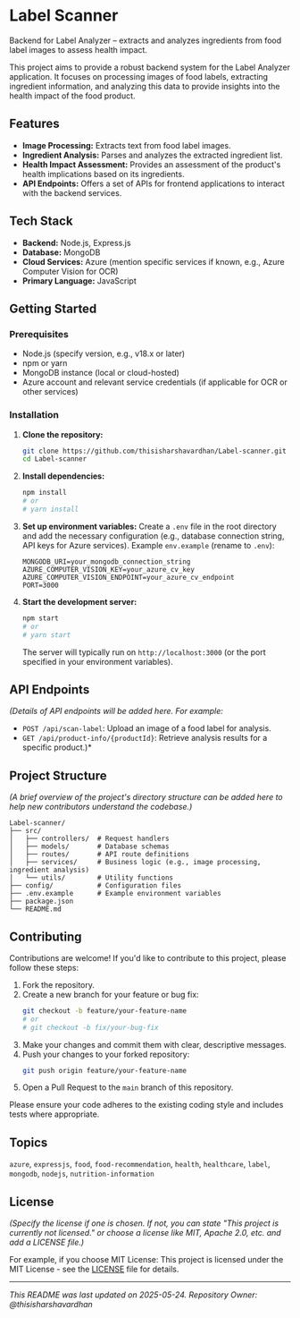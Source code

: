 # Label Scanner

Backend for Label Analyzer – extracts and analyzes ingredients from food label images to assess health impact.

This project aims to provide a robust backend system for the Label Analyzer application. It focuses on processing images of food labels, extracting ingredient information, and analyzing this data to provide insights into the health impact of the food product.

## Features

*   **Image Processing:** Extracts text from food label images.
*   **Ingredient Analysis:** Parses and analyzes the extracted ingredient list.
*   **Health Impact Assessment:** Provides an assessment of the product's health implications based on its ingredients.
*   **API Endpoints:** Offers a set of APIs for frontend applications to interact with the backend services.

## Tech Stack

*   **Backend:** Node.js, Express.js
*   **Database:** MongoDB
*   **Cloud Services:** Azure (mention specific services if known, e.g., Azure Computer Vision for OCR)
*   **Primary Language:** JavaScript

## Getting Started

### Prerequisites

*   Node.js (specify version, e.g., v18.x or later)
*   npm or yarn
*   MongoDB instance (local or cloud-hosted)
*   Azure account and relevant service credentials (if applicable for OCR or other services)

### Installation

1.  **Clone the repository:**
    ```bash
    git clone https://github.com/thisisharshavardhan/Label-scanner.git
    cd Label-scanner
    ```

2.  **Install dependencies:**
    ```bash
    npm install
    # or
    # yarn install
    ```

3.  **Set up environment variables:**
    Create a `.env` file in the root directory and add the necessary configuration (e.g., database connection string, API keys for Azure services).
    Example `env.example` (rename to `.env`):
    ```
    MONGODB_URI=your_mongodb_connection_string
    AZURE_COMPUTER_VISION_KEY=your_azure_cv_key
    AZURE_COMPUTER_VISION_ENDPOINT=your_azure_cv_endpoint
    PORT=3000
    ```

4.  **Start the development server:**
    ```bash
    npm start
    # or
    # yarn start
    ```
    The server will typically run on `http://localhost:3000` (or the port specified in your environment variables).

## API Endpoints

*(Details of API endpoints will be added here. For example:*

*   `POST /api/scan-label`: Upload an image of a food label for analysis.
*   `GET /api/product-info/{productId}`: Retrieve analysis results for a specific product.)*

## Project Structure

*(A brief overview of the project's directory structure can be added here to help new contributors understand the codebase.)*

```
Label-scanner/
├── src/
│   ├── controllers/  # Request handlers
│   ├── models/       # Database schemas
│   ├── routes/       # API route definitions
│   ├── services/     # Business logic (e.g., image processing, ingredient analysis)
│   └── utils/        # Utility functions
├── config/           # Configuration files
├── .env.example      # Example environment variables
├── package.json
└── README.md
```

## Contributing

Contributions are welcome! If you'd like to contribute to this project, please follow these steps:

1.  Fork the repository.
2.  Create a new branch for your feature or bug fix:
    ```bash
    git checkout -b feature/your-feature-name
    # or
    # git checkout -b fix/your-bug-fix
    ```
3.  Make your changes and commit them with clear, descriptive messages.
4.  Push your changes to your forked repository:
    ```bash
    git push origin feature/your-feature-name
    ```
5.  Open a Pull Request to the `main` branch of this repository.

Please ensure your code adheres to the existing coding style and includes tests where appropriate.

## Topics

`azure`, `expressjs`, `food`, `food-recommendation`, `health`, `healthcare`, `label`, `mongodb`, `nodejs`, `nutrition-information`

## License

*(Specify the license if one is chosen. If not, you can state "This project is currently not licensed." or choose a license like MIT, Apache 2.0, etc. and add a LICENSE file.)*

For example, if you choose MIT License:
This project is licensed under the MIT License - see the [LICENSE](LICENSE) file for details.

---

*This README was last updated on 2025-05-24.*
*Repository Owner: @thisisharshavardhan*
